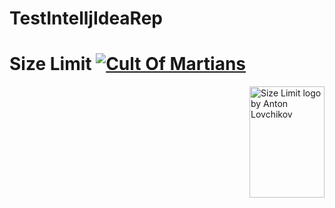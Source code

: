 # TestIntelljIdeaRep

# Size Limit [![Cult Of Martians][cult-img]][cult]



<img src="https://ai.github.io/size-limit/logo.svg" align="right"
     title="Size Limit logo by Anton Lovchikov" width="120" height="178">
     
 [cult-img]: http://cultofmartians.com/assets/badges/badge.svg
 [cult]:     http://cultofmartians.com/tasks/size-limit-config.html
